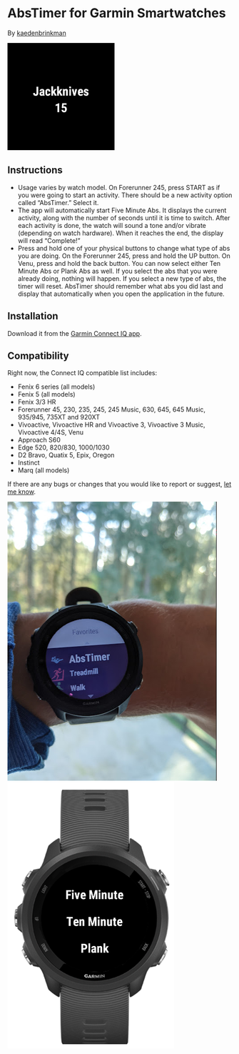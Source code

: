 #  AbsTimer for Garmin Smartwatches
By [kaedenbrinkman](https://github.com/kaedenbrinkman)

![alt text](doc/screen.png "AbsTimer Screen")

## Instructions
-	Usage varies by watch model. On Forerunner 245, press START as if you were going to start an activity. There should be a new activity option called “AbsTimer.” Select it.
-	The app will automatically start Five Minute Abs. It displays the current activity, along with the number of seconds until it is time to switch. After each activity is done, the watch will sound a tone and/or vibrate (depending on watch hardware). When it reaches the end, the display will read “Complete!”
-	Press and hold one of your physical buttons to change what type of abs you are doing. On the Forerunner 245, press and hold the UP button. On Venu, press and hold the back button. You can now select either Ten Minute Abs or Plank Abs as well. If you select the abs that you were already doing, nothing will happen. If you select a new type of abs, the timer will reset. AbsTimer should remember what abs you did last and display that automatically when you open the application in the future.

## Installation
Download it from the [Garmin Connect IQ app](https://apps.garmin.com/en-US/apps/851d7855-fcfe-45c6-86bb-a9488398ffdf).


## Compatibility
Right now, the Connect IQ compatible list includes:

- Fenix 6 series (all models)
- Fenix 5 (all models)
- Fenix 3/3 HR
- Forerunner 45, 230, 235, 245, 245 Music, 630, 645, 645 Music, 935/945, 735XT and 920XT
- Vivoactive, Vivoactive HR and Vivoactive 3, Vivoactive 3 Music, Vivoactive 4/4S, Venu
- Approach S60
- Edge 520, 820/830, 1000/1030
- D2 Bravo, Quatix 5, Epix, Oregon
- Instinct
- Marq (all models)



If there are any bugs or changes that you would like to report or suggest, [let me know](https://github.com/kaedenbrinkman/Garmin-AbsTimer/issues).



![alt text](doc/launch.png "AbsTimer Icon") ![alt text](doc/menu.png "AbsTimer Menu") 
